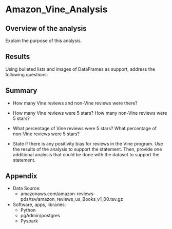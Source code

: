 # Amazon_Vine_Analysis

## Overview of the analysis
Explain the purpose of this analysis.

## Results 
Using bulleted lists and images of DataFrames as support, address the following questions:

## Summary
- How many Vine reviews and non-Vine reviews were there?


- How many Vine reviews were 5 stars? How many non-Vine reviews were 5 stars?


- What percentage of Vine reviews were 5 stars? What percentage of non-Vine reviews were 5 stars?


- State if there is any positivity bias for reviews in the Vine program. Use the results of the analysis to support the statement. Then, provide one additional analysis that could be done with the dataset to support the statement.


## Appendix
- Data Source: 
  - amazonaws.com/amazon-reviews-pds/tsv/amazon_reviews_us_Books_v1_00.tsv.gz
- Software, apps, libraries:
  - Python
  - pgAdmin/postgres
  - Pyspark
